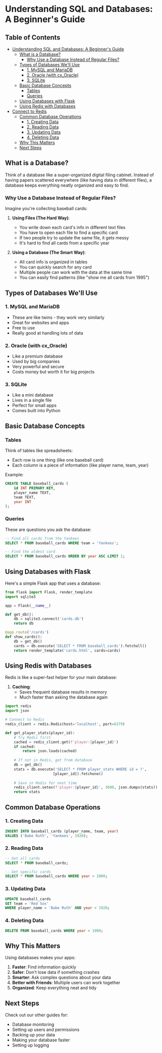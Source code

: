 # Understanding SQL and Databases: A Beginner's Guide

## Table of Contents
- [Understanding SQL and Databases: A Beginner's Guide](#understanding-sql-and-databases:-a-beginner's-guide)
  - [What is a Database?](#what-is-a-database?)
    - [Why Use a Database Instead of Regular Files?](#why-use-a-database-instead-of-regular-files?)
  - [Types of Databases We'll Use](#types-of-databases-we'll-use)
    - [1. MySQL and MariaDB](#1-mysql-and-mariadb)
    - [2. Oracle (with cx_Oracle)](#2-oracle-with-cx_oracle)
    - [3. SQLite](#3-sqlite)
  - [Basic Database Concepts](#basic-database-concepts)
    - [Tables](#tables)
    - [Queries](#queries)
  - [Using Databases with Flask](#using-databases-with-flask)
  - [Using Redis with Databases](#using-redis-with-databases)
- [Connect to Redis](#connect-to-redis)
  - [Common Database Operations](#common-database-operations)
    - [1. Creating Data](#1-creating-data)
    - [2. Reading Data](#2-reading-data)
    - [3. Updating Data](#3-updating-data)
    - [4. Deleting Data](#4-deleting-data)
  - [Why This Matters](#why-this-matters)
  - [Next Steps](#next-steps)



## What is a Database?

Think of a database like a super-organized digital filing cabinet. Instead of having papers scattered everywhere (like having data in different files), a database keeps everything neatly organized and easy to find.

### Why Use a Database Instead of Regular Files?

Imagine you're collecting baseball cards:

1. **Using Files (The Hard Way)**:
   - You write down each card's info in different text files
   - You have to open each file to find a specific card
   - If two people try to update the same file, it gets messy
   - It's hard to find all cards from a specific year

2. **Using a Database (The Smart Way)**:
   - All card info is organized in tables
   - You can quickly search for any card
   - Multiple people can work with the data at the same time
   - You can easily find patterns (like "show me all cards from 1995")

## Types of Databases We'll Use

### 1. MySQL and MariaDB
- These are like twins - they work very similarly
- Great for websites and apps
- Free to use
- Really good at handling lots of data

### 2. Oracle (with cx_Oracle)
- Like a premium database
- Used by big companies
- Very powerful and secure
- Costs money but worth it for big projects

### 3. SQLite
- Like a mini database
- Lives in a single file
- Perfect for small apps
- Comes built into Python

## Basic Database Concepts

### Tables
Think of tables like spreadsheets:
- Each row is one thing (like one baseball card)
- Each column is a piece of information (like player name, team, year)

Example:
```sql
CREATE TABLE baseball_cards (
    id INT PRIMARY KEY,
    player_name TEXT,
    team TEXT,
    year INT
);
```

### Queries
These are questions you ask the database:
```sql
-- Find all cards from the Yankees
SELECT * FROM baseball_cards WHERE team = 'Yankees';

-- Find the oldest card
SELECT * FROM baseball_cards ORDER BY year ASC LIMIT 1;
```

## Using Databases with Flask

Here's a simple Flask app that uses a database:

```python
from flask import Flask, render_template
import sqlite3

app = Flask(__name__)

def get_db():
    db = sqlite3.connect('cards.db')
    return db

@app.route('/cards')
def show_cards():
    db = get_db()
    cards = db.execute('SELECT * FROM baseball_cards').fetchall()
    return render_template('cards.html', cards=cards)
```

## Using Redis with Databases

Redis is like a super-fast helper for your main database:

1. **Caching**: 
   - Saves frequent database results in memory
   - Much faster than asking the database again
   
```python
import redis
import json

# Connect to Redis
redis_client = redis.Redis(host='localhost', port=6379)

def get_player_stats(player_id):
    # Try Redis first
    cached = redis_client.get(f'player:{player_id}')
    if cached:
        return json.loads(cached)
    
    # If not in Redis, get from database
    db = get_db()
    stats = db.execute('SELECT * FROM player_stats WHERE id = ?', 
                      [player_id]).fetchone()
    
    # Save in Redis for next time
    redis_client.setex(f'player:{player_id}', 3600, json.dumps(stats))
    return stats
```

## Common Database Operations

### 1. Creating Data
```sql
INSERT INTO baseball_cards (player_name, team, year)
VALUES ('Babe Ruth', 'Yankees', 1920);
```

### 2. Reading Data
```sql
-- Get all cards
SELECT * FROM baseball_cards;

-- Get specific cards
SELECT * FROM baseball_cards WHERE year > 2000;
```

### 3. Updating Data
```sql
UPDATE baseball_cards 
SET team = 'Red Sox' 
WHERE player_name = 'Babe Ruth' AND year < 1920;
```

### 4. Deleting Data
```sql
DELETE FROM baseball_cards WHERE year < 1900;
```

## Why This Matters

Using databases makes your apps:
1. **Faster**: Find information quickly
2. **Safer**: Don't lose data if something crashes
3. **Smarter**: Ask complex questions about your data
4. **Better with Friends**: Multiple users can work together
5. **Organized**: Keep everything neat and tidy

## Next Steps

Check out our other guides for:
- Database monitoring
- Setting up users and permissions
- Backing up your data
- Making your database faster
- Setting up logging
